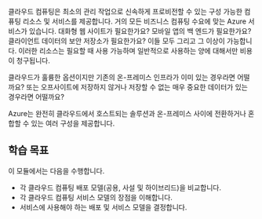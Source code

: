 클라우드 컴퓨팅은 최소의 관리 작업으로 신속하게 프로비전할 수 있는 구성 가능한 컴퓨팅 리소스 및 서비스를 제공합니다. 거의 모든 비즈니스 컴퓨팅 수요에 맞는 Azure 서비스가 있습니다. 대화형 웹 사이트가 필요한가요? 모바일 앱의 백 엔드가 필요한가요? 클라이언트 데이터의 보안 저장소가 필요한가요? 이들 모두 그리고 그 이상이 가능합니다. 이러한 리소스는 필요할 때 사용 가능하며 일반적으로 사용하는 양에 대해서만 비용이 청구됩니다.

클라우드가 훌륭한 옵션이지만 기존의 온-프레미스 인프라가 이미 있는 경우라면 어떨까요? 또는 오프사이트에 저장하지 않거나 저장할 수 없는 매우 중요한 데이터가 있는 경우라면 어떨까요?

Azure는 완전히 클라우드에서 호스트되는 솔루션과 온-프레미스 사이에 전환하거나 혼합할 수 있는 여러 구성을 제공합니다.

## <a name="learning-objectives"></a>학습 목표

이 모듈에서는 다음을 수행합니다.

- 각 클라우드 컴퓨팅 배포 모델(공용, 사설 및 하이브리드)을 비교합니다.
- 각 클라우드 컴퓨팅 서비스 모델의 장점을 이해합니다.
- 서비스에 사용해야 하는 배포 및 서비스 모델을 결정합니다.
